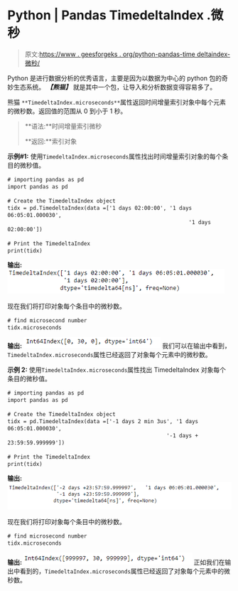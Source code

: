 # Python | Pandas TimedeltaIndex .微秒

> 原文:[https://www . geesforgeks . org/python-pandas-time deltaindex-微秒/](https://www.geeksforgeeks.org/python-pandas-timedeltaindex-microseconds/)

Python 是进行数据分析的优秀语言，主要是因为以数据为中心的 python 包的奇妙生态系统。 ***【熊猫】*** 就是其中一个包，让导入和分析数据变得容易多了。

熊猫 `**TimedeltaIndex.microseconds**`属性返回时间增量索引对象中每个元素的微秒数。返回值的范围从 0 到小于 1 秒。

> **语法:**时间增量索引微秒
> 
> **返回:**索引对象

**示例#1:** 使用`TimedeltaIndex.microseconds`属性找出时间增量索引对象的每个条目的微秒值。

```
# importing pandas as pd
import pandas as pd

# Create the TimedeltaIndex object
tidx = pd.TimedeltaIndex(data =['1 days 02:00:00', '1 days 06:05:01.000030',
                                                         '1 days 02:00:00'])

# Print the TimedeltaIndex
print(tidx)
```

**输出:**
![](img/e237449b45dabe33f85e348f41de5c9d.png)

现在我们将打印对象每个条目中的微秒数。

```
# find microsecond number
tidx.microseconds
```

**输出:**
![](img/83ef79afff0f701d9968e5d20029ca66.png)
我们可以在输出中看到，`TimedeltaIndex.microseconds`属性已经返回了对象每个元素中的微秒数。

**示例 2:** 使用`TimedeltaIndex.microseconds`属性找出 TimedeltaIndex 对象每个条目的微秒值。

```
# importing pandas as pd
import pandas as pd

# Create the TimedeltaIndex object
tidx = pd.TimedeltaIndex(data =['-1 days 2 min 3us', '1 days 06:05:01.000030', 
                                                  '-1 days + 23:59:59.999999'])

# Print the TimedeltaIndex
print(tidx)
```

**输出:**
![](img/42a65da270227d1772221dc6f8ec1889.png)

现在我们将打印对象每个条目中的微秒数。

```
# find microsecond number
tidx.microseconds
```

**输出:**
![](img/932e190becc0ad1cb8f6cf6ebd3e528c.png)
正如我们在输出中看到的，`TimedeltaIndex.microseconds`属性已经返回了对象每个元素中的微秒数。